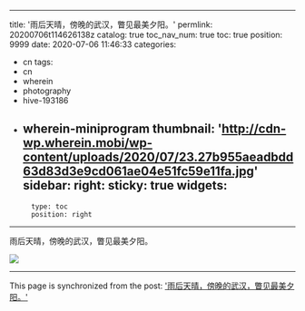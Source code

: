 
---
title: '雨后天晴，傍晚的武汉，瞥见最美夕阳。'
permlink: 20200706t114626138z
catalog: true
toc_nav_num: true
toc: true
position: 9999
date: 2020-07-06 11:46:33
categories:
- cn
tags:
- cn
- wherein
- photography
- hive-193186
- wherein-miniprogram
thumbnail: 'http://cdn-wp.wherein.mobi/wp-content/uploads/2020/07/23.27b955aeadbdd63d83d3e9cd061ae04e51fc59e11fa.jpg'
sidebar:
    right:
        sticky: true
widgets:
    -
        type: toc
        position: right
---


雨后天晴，傍晚的武汉，瞥见最美夕阳。

<img src="http://cdn-wp.wherein.mobi/wp-content/uploads/2020/07/23.27b955aeadbdd63d83d3e9cd061ae04e51fc59e11fa.jpg" />

- - -

This page is synchronized from the post: ['雨后天晴，傍晚的武汉，瞥见最美夕阳。'](https://steemit.com/@yellowbird/20200706t114626138z)
